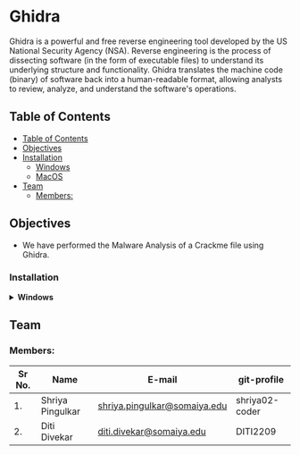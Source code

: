 # Ghidra

Ghidra is a powerful and free reverse engineering tool developed by the US National Security Agency
(NSA). Reverse engineering is the process of dissecting software (in the form of executable files) to
understand its underlying structure and functionality. Ghidra translates the machine code (binary) of
software back into a human-readable format, allowing analysts to review, analyze, and understand the
software's operations.

## Table of Contents
- [Table of Contents](#table-of-contents)
- [Objectives](#objectives)
- [Installation](#installation)
  - [Windows](#windows)
  - [MacOS](#macos)
- [Team](#team)
  - [Members:](#members)

## Objectives
* We have performed the Malware Analysis of a Crackme file using Ghidra.

### Installation 

<details>
    <summary><b>Windows</b></summary>

  1. Prerequisite: Before installing Ghidra, ensure you have JDK 11 installed. If not, download and
      install it from the official Oracle website.
  2. Visit the official Ghidra website and download the latest version.
  3. Once downloaded, unpack the file.
  4. Double-click on “runGhidra.bat” to launch Ghidra.
  5. Upon the initial startup, you'll be presented with a user agreement. Proceed by accepting it.

     <summary><b>MacOS</b></summary>

  1. Download and extract the launcher AppleScript template app below. Optionally modify
     Ghidra.app/Info.plist to your liking.
  2. Download the latest OpenJDK and extract it to Ghidra.app/jdk. Make sure
     Ghidra.app/jdk/Contents/Home/bin/java exists
  3. Download the latest Ghidra and extract it to Ghidra.app/ghidra. Make sure
     Ghidra.app/ghidra/ghidraRun exists.
  4. Copy Ghidra.app to your Applications directory.
</details>

## Team

### Members:
| Sr No. | Name               | E-mail                       | git-profile     |
| -------| -------------------| -----------------------------| ----------------|
| 1.     | Shriya Pingulkar   | shriya.pingulkar@somaiya.edu | shriya02-coder  |
| 2.     | Diti Divekar       | diti.divekar@somaiya.edu     | DITI2209        |

